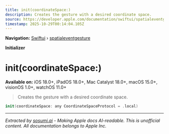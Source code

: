```yaml
---
title: init(coordinateSpace:)
description: Creates the gesture with a desired coordinate space.
source: https://developer.apple.com/documentation/swiftui/spatialeventgesture/init(coordinatespace:)
timestamp: 2025-10-29T00:14:04.105Z
---
```


**Navigation:** [Swiftui](/documentation/swiftui) › [spatialeventgesture](/documentation/swiftui/spatialeventgesture)

**Initializer**

# init(coordinateSpace:)

**Available on:** iOS 18.0+, iPadOS 18.0+, Mac Catalyst 18.0+, macOS 15.0+, visionOS 1.0+, watchOS 11.0+

> Creates the gesture with a desired coordinate space.

```swift
init(coordinateSpace: any CoordinateSpaceProtocol = .local)
```

---

*Extracted by [sosumi.ai](https://sosumi.ai) - Making Apple docs AI-readable.*
*This is unofficial content. All documentation belongs to Apple Inc.*
